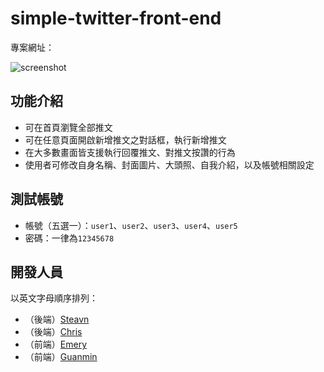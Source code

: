 # simple-twitter-front-end
專案網址：

![screenshot]()

## 功能介紹
- 可在首頁瀏覽全部推文
- 可在任意頁面開啟新增推文之對話框，執行新增推文
- 在大多數畫面皆支援執行回覆推文、對推文按讚的行為
- 使用者可修改自身名稱、封面圖片、大頭照、自我介紹，以及帳號相關設定

## 測試帳號
- 帳號（五選一）：`user1`、`user2`、`user3`、`user4`、`user5`
- 密碼：一律為`12345678`

## 開發人員
以英文字母順序排列：
- （後端）[Steavn](https://github.com/Steavn-Chen)
- （後端）[Chris](https://github.com/cschang07)
- （前端）[Emery](https://github.com/huangtingyu04)
- （前端）[Guanmin](https://github.com/mingmoth)

